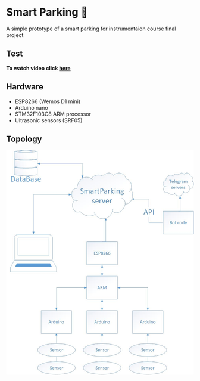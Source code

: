 # Smart Parking 🚗 
A simple prototype of a smart parking for instrumentaion course final project

## Test
**To watch video click [here](https://youtu.be/2oAV86ZQGnY)**
## Hardware
* ESP8266 (Wemos D1 mini)
* Arduino nano
* STM32F103C8 ARM processor
* Ultrasonic sensors (SRF05)
## Topology
![topology](Drawing.jpg)
